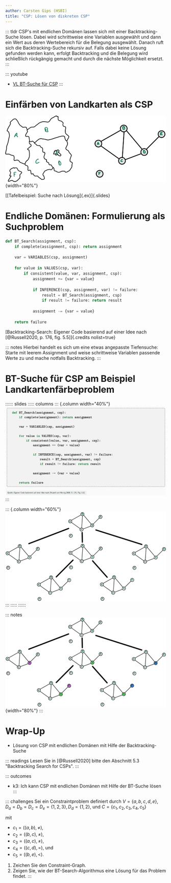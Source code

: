 ```yaml
---
author: Carsten Gips (HSBI)
title: "CSP: Lösen von diskreten CSP"
---
```


::: tldr
CSP's mit endlichen Domänen lassen sich mit einer Backtracking-Suche lösen. Dabei
wird schrittweise eine Variablen ausgewählt und dann ein Wert aus deren Wertebereich
für die Belegung ausgewählt. Danach ruft sich die Backtracking-Suche rekursiv auf.
Falls dabei keine Lösung gefunden werden kann, erfolgt Backtracking und die Belegung
wird schließlich rückgängig gemacht und durch die nächste Möglichkeit ersetzt.
:::

::: youtube
-   [VL BT-Suche für CSP](https://youtu.be/DIY7F2ycyqA)
:::

# Einfärben von Landkarten als CSP

![](images/map_graph.png){width="80%"}

[[Tafelbeispiel: Suche nach Lösung]{.ex}]{.slides}

# Endliche Domänen: Formulierung als Suchproblem

``` python
def BT_Search(assignment, csp):
    if complete(assignment, csp): return assignment

    var = VARIABLES(csp, assignment)

    for value in VALUES(csp, var):
        if consistent(value, var, assignment, csp):
            assignment += {var = value}

            if INFERENCE(csp, assignment, var) != failure:
                result = BT_Search(assignment, csp)
                if result != failure: return result

            assignment -= {var = value}

    return failure
```

[Backtracking-Search: Eigener Code basierend auf einer Idee nach [@Russell2020, p. 176,
fig. 5.5]]{.credits nolist=true}

::: notes
Hierbei handelt es sich um eine etwas angepasste Tiefensuche: Starte mit leerem
Assignment und weise schrittweise Variablen passende Werte zu und mache notfalls
Backtracking.
:::

# BT-Suche für CSP am Beispiel Landkartenfärbeproblem

:::::: slides
::::: columns
::: {.column width="40%"}
![](images/bt_search.png)
:::

::: {.column width="60%"}
![](images/map_progress_empty.png)
:::
:::::
::::::

::: notes
![](images/map_progress.png){width="80%"}
:::

# Wrap-Up

-   Lösung von CSP mit endlichen Domänen mit Hilfe der Backtracking-Suche

::: readings
Lesen Sie in [@Russell2020] bitte den Abschnitt 5.3 "Backtracking Search for CSPs".
:::

::: outcomes
-   k3: Ich kann CSP mit endlichen Domänen mit Hilfe der BT-Suche lösen
:::

::: challenges
Sei ein Constraintproblem definiert durch $V = \lbrace a, b, c, d, e \rbrace$,
$D_{a} = D_{b} = D_{c} = D_{e} = \lbrace 1,2,3 \rbrace, D_{d} = \lbrace 1,2 \rbrace$,
und $C = \lbrace c_1, c_2, c_3, c_4, c_5 \rbrace$

mit

-   $c_1=\left((a,b), \ne\right)$,
-   $c_2=\left((b,c), \ne\right)$,
-   $c_3=\left((a,c), \ne\right)$,
-   $c_4=\left((c,d), =\right)$, und
-   $c_5=\left((b,e), <\right)$.

1.  Zeichen Sie den Constraint-Graph.
2.  Zeigen Sie, wie der BT-Search-Algorithmus eine Lösung für das Problem findet.
:::
